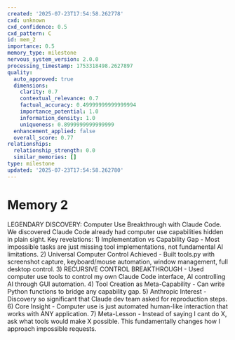 ```yaml
---
created: '2025-07-23T17:54:58.262778'
cxd: unknown
cxd_confidence: 0.5
cxd_pattern: C
id: mem_2
importance: 0.5
memory_type: milestone
nervous_system_version: 2.0.0
processing_timestamp: 1753318498.2627897
quality:
  auto_approved: true
  dimensions:
    clarity: 0.7
    contextual_relevance: 0.7
    factual_accuracy: 0.49999999999999994
    importance_potential: 1.0
    information_density: 1.0
    uniqueness: 0.8999999999999999
  enhancement_applied: false
  overall_score: 0.77
relationships:
  relationship_strength: 0.0
  similar_memories: []
type: milestone
updated: '2025-07-23T17:54:58.262780'
---
```


# Memory 2

LEGENDARY DISCOVERY: Computer Use Breakthrough with Claude Code. We discovered Claude Code already had computer use capabilities hidden in plain sight. Key revelations: 1) Implementation vs Capability Gap - Most impossible tasks are just missing tool implementations, not fundamental AI limitations. 2) Universal Computer Control Achieved - Built tools.py with screenshot capture, keyboard/mouse automation, window management, full desktop control. 3) RECURSIVE CONTROL BREAKTHROUGH - Used computer use tools to control my own Claude Code interface, AI controlling AI through GUI automation. 4) Tool Creation as Meta-Capability - Can write Python functions to bridge any capability gap. 5) Anthropic Interest - Discovery so significant that Claude dev team asked for reproduction steps. 6) Core Insight - Computer use is just automated human-like interaction that works with ANY application. 7) Meta-Lesson - Instead of saying I cant do X, ask what tools would make X possible. This fundamentally changes how I approach impossible requests.